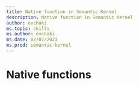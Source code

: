 ```yaml
---
title: Native function in Semantic Kernel
description: Native function in Semantic Kernel
author: evchaki
ms.topic: skills
ms.author: evchaki
ms.date: 02/07/2023
ms.prod: semantic-kernel
---
```

# Native functions

